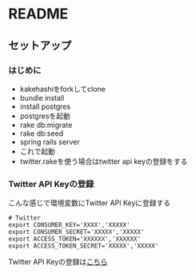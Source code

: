 # README

## セットアップ
### はじめに
* kakehashiをforkしてclone
* bundle install
* install postgres
* postgresを起動
* rake db:migrate
* rake db:seed
* spring rails server
* これで起動
* twitter.rakeを使う場合はtwitter api keyの登録をする

### Twitter API Keyの登録
こんな感じで環境変数にTwitter API Keyに登録する

	# Twitter
	export CONSUMER_KEY='XXXX','XXXXX'
	export CONSUMER_SECRET='XXXXX','XXXXX'
	export ACCESS_TOKEN='XXXXXX','XXXXXX'
	export ACCESS_TOKEN_SECRET='XXXXX','XXXXX'

Twitter API Keyの登録は[こちら](https://dev.twitter.com)
